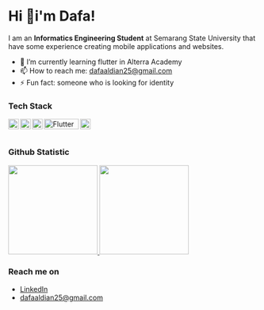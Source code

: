 # Hi 👋i'm Dafa! 

I am an **Informatics Engineering Student** at Semarang State University that have some experience creating mobile applications and websites.

- 🌱 I’m currently learning flutter in Alterra Academy
- 📫 How to reach me: dafaaldian25@gmail.com
- ⚡ Fun fact: someone who is looking for identity

### Tech Stack
  <a href="https://kotlinlang.org/"> <img align="left" alt="Kotlin" title="Kotlin" height="21px" width="21px" src="https://upload.wikimedia.org/wikipedia/commons/d/d4/Kotlin_logo.svg" /> </a>
  <a href="#"><img align="left" alt="Java" title="Java" height="21px" width="21px" src="https://upload.wikimedia.org/wikipedia/en/thumb/3/30/Java_programming_language_logo.svg/182px-Java_programming_language_logo.svg.png"><a/>
  <a href="#"><img align="left" alt="SQL" title="SQL" height="21px" width="21px" src="https://upload.wikimedia.org/wikipedia/commons/8/87/Sql_data_base_with_logo.png"> <a/> 
  <a href="#"><img align="left" alt="Flutter" title="Flutter" height="21px" width="70px" src="https://upload.wikimedia.org/wikipedia/commons/thumb/4/44/Google-flutter-logo.svg/768px-Google-flutter-logo.svg.png"> <a/> 
  <a href="#"><img align="left" alt="JavaScript" title="Javascript" height="21px" width="21px" src="https://upload.wikimedia.org/wikipedia/commons/6/6a/JavaScript-logo.png"> <a/> 
  <br>
  <br>
  
### Github Statistic
<p align="left">
<a href="https://github.com/dafa15">
  <img height="180em" src="https://github-readme-stats-eight-theta.vercel.app/api?username=dafa15&show_icons=true&theme=algolia&include_all_commits=true&count_private=true"/>
  <img height="180em" src="https://github-readme-stats-eight-theta.vercel.app/api/top-langs/?username=dafa15&layout=compact&langs_count=8&theme=algolia"/>
</a>
</p>

### Reach me on
- <a href="www.linkedin.com/in/m-dafa-aldian-629a81232">LinkedIn</a>
- dafaaldian25@gmail.com
